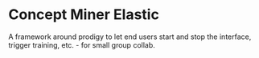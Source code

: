 # Concept Miner Elastic

A framework around prodigy to let end users start and stop the interface, trigger training, etc. - for small group collab.
